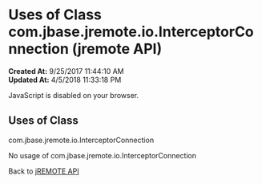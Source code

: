# Uses of Class com.jbase.jremote.io.InterceptorConnection (jremote API)

**Created At:** 9/25/2017 11:44:10 AM  
**Updated At:** 4/5/2018 11:33:18 PM  

<!--<br>    try {<br>        if (location.href.indexOf('is-external=true') == -1) {<br>            parent.document.title="Uses of Class com.jbase.jremote.io.InterceptorConnection (jremote   API)";<br>        }<br>    }<br>    catch(err) {<br>    }<br>//-->
JavaScript is disabled on your browser.



<!--<br>  allClassesLink = document.getElementById("allclasses\_navbar\_top");<br>  if(window==top) {<br>    allClassesLink.style.display = "block";<br>  }<br>  else {<br>    allClassesLink.style.display = "none";<br>  }<br>  //-->

## Uses of Class
com.jbase.jremote.io.InterceptorConnection

No usage of com.jbase.jremote.io.InterceptorConnection

Back to [jREMOTE API](com_jbase_jremote_package-summary)



